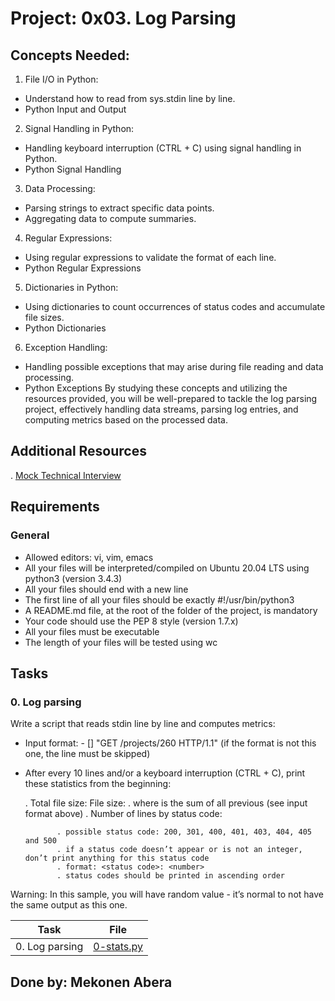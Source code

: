 # Project: 0x03. Log Parsing

## Concepts Needed:

1. File I/O in Python:
* Understand how to read from sys.stdin line by line.
* Python Input and Output

2. Signal Handling in Python:
* Handling keyboard interruption (CTRL + C) using signal handling in Python.
* Python Signal Handling

3. Data Processing:
* Parsing strings to extract specific data points.
* Aggregating data to compute summaries.

4. Regular Expressions:
* Using regular expressions to validate the format of each line.
* Python Regular Expressions

5. Dictionaries in Python:
* Using dictionaries to count occurrences of status codes and accumulate file sizes.
* Python Dictionaries

6. Exception Handling:
* Handling possible exceptions that may arise during file reading and data processing.
* Python Exceptions
By studying these concepts and utilizing the resources provided, you will be well-prepared to tackle the log parsing project, effectively handling data streams, parsing log entries, and computing metrics based on the processed data.

## Additional Resources
  . [Mock Technical Interview](https://intranet.alxswe.com/rltoken/VlOaXKkbecRYdnTLaLU1lg)

## Requirements
### General
* Allowed editors: vi, vim, emacs
* All your files will be interpreted/compiled on Ubuntu 20.04 LTS using python3 (version 3.4.3)
* All your files should end with a new line
* The first line of all your files should be exactly #!/usr/bin/python3
* A README.md file, at the root of the folder of the project, is mandatory
* Your code should use the PEP 8 style (version 1.7.x)
* All your files must be executable
* The length of your files will be tested using wc

## Tasks
### 0. Log parsing
Write a script that reads stdin line by line and computes metrics:

* Input format: <IP Address> - [<date>] "GET /projects/260 HTTP/1.1" <status code> <file size> (if the format is not this one, the line must be skipped)
* After every 10 lines and/or a keyboard interruption (CTRL + C), print these statistics from the beginning:

    . Total file size: File size: <total size>
    . where <total size> is the sum of all previous <file size> (see input format above)
    . Number of lines by status code:

             . possible status code: 200, 301, 400, 401, 403, 404, 405 and 500
             . if a status code doesn’t appear or is not an integer, don’t print anything for this status code
             . format: <status code>: <number>
             . status codes should be printed in ascending order

Warning: In this sample, you will have random value - it’s normal to not have the same output as this one.

| Task | File |
| ---- | ---- |
| 0. Log parsing | [0-stats.py](./0-stats.py) |
## Done by: Mekonen Abera
